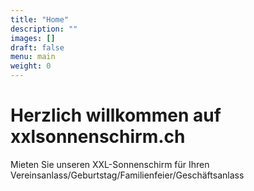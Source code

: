 ```yaml
---
title: "Home"
description: ""
images: []
draft: false
menu: main
weight: 0
---
```

# Herzlich willkommen auf xxlsonnenschirm.ch

Mieten Sie unseren XXL-Sonnenschirm für Ihren Vereinsanlass/Geburtstag/Familienfeier/Geschäftsanlass
